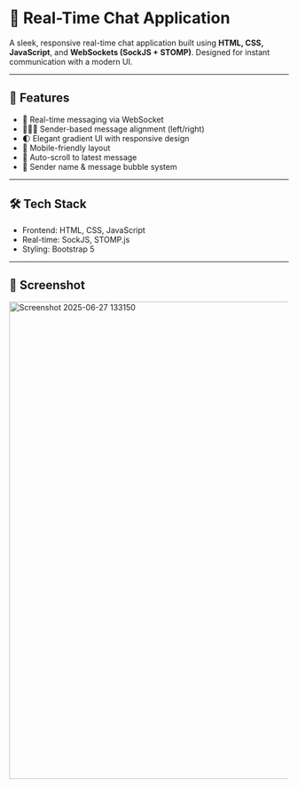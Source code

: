 # 💬 Real-Time Chat Application

A sleek, responsive real-time chat application built using **HTML, CSS, JavaScript**, and **WebSockets (SockJS + STOMP)**. Designed for instant communication with a modern UI.

---

## 🚀 Features

- 📡 Real-time messaging via WebSocket
- 🧑‍🤝‍🧑 Sender-based message alignment (left/right)
- 🌓 Elegant gradient UI with responsive design
- 📱 Mobile-friendly layout
- 🔔 Auto-scroll to latest message
- 💬 Sender name & message bubble system

---

## 🛠️ Tech Stack

- Frontend: HTML, CSS, JavaScript
- Real-time: SockJS, STOMP.js
- Styling: Bootstrap 5

---

## 📸 Screenshot
<img width="1919" height="859" alt="Screenshot 2025-06-27 133150" src="https://github.com/user-attachments/assets/e0955dd2-1209-4faf-acf3-0387d4185399" />
